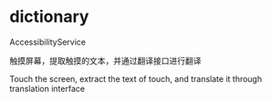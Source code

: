 # dictionary

AccessibilityService 

触摸屏幕，提取触摸的文本，并通过翻译接口进行翻译

Touch the screen, extract the text of touch, and translate it through translation interface
